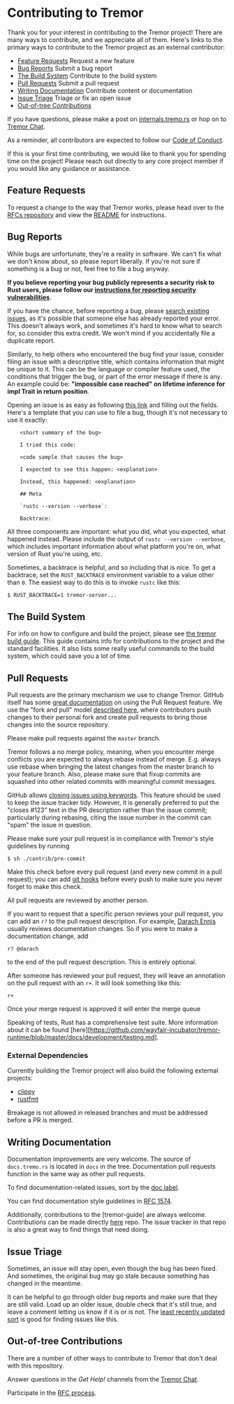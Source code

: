 # Contributing to Tremor
[contributing-to-tremor]: #contributing-to-tremor

Thank you for your interest in contributing to the Tremor project! There are many ways to
contribute, and we appreciate all of them. Here's links to the primary ways to contribute
to the Tremor project as an external contributor:

* [Feature Requests](#feature-requests) Request a new feature
* [Bug Reports](#bug-reports) Submit a bug report
* [The Build System](#the-build-system) Contribute to the build system
* [Pull Requests](#pull-requests) Submit a pull request
* [Writing Documentation](#writing-documentation) Contribute content or documentation
* [Issue Triage](#issue-triage) Triage or fix an open issue
* [Out-of-tree Contributions](#out-of-tree-contributions)

If you have questions, please make a post on [internals.tremo.rs][internals] or
hop on to [Tremor Chat][tremor-chat].

As a reminder, all contributors are expected to follow our [Code of Conduct][code-of-conduct].

If this is your first time contributing, we would like to thank you for spending time
on the project! Please reach out directly to any core project member if you would like
any guidance or assistance.

[internals]: https://internals.tremo.rs
[tremor-chat]: http://chat.tremo.rs/
[code-of-conduct]: https://www.tremo.rs/conduct.html

## Feature Requests
[feature-requests]: #feature-requests

To request a change to the way that Tremor works, please head over
to the [RFCs repository](https://github.com/wayfair-incubator/tremor-rfcs) and view the
[README](https://github.com/wayfair-incubator/tremor-rfcs/blob/master/README.md)
for instructions.

## Bug Reports
[bug-reports]: #bug-reports

While bugs are unfortunate, they're a reality in software. We can't fix what we
don't know about, so please report liberally. If you're not sure if something
is a bug or not, feel free to file a bug anyway.

**If you believe reporting your bug publicly represents a security risk to Rust users,
please follow our [instructions for reporting security vulnerabilities](https://www.tremo.rs/policies/security)**.

If you have the chance, before reporting a bug, please [search existing
issues](https://github.com/wayfair-incubator/tremor-runtime/search?q=&type=Issues&utf8=%E2%9C%93),
as it's possible that someone else has already reported your error. This doesn't
always work, and sometimes it's hard to know what to search for, so consider this
extra credit. We won't mind if you accidentally file a duplicate report.

Similarly, to help others who encountered the bug find your issue,
consider filing an issue with a descriptive title, which contains information that might be unique to it.
This can be the language or compiler feature used, the conditions that trigger the bug,
or part of the error message if there is any.
An example could be: **"impossible case reached" on lifetime inference for impl Trait in return position**.

Opening an issue is as easy as following [this
link](https://github.com/wayfair-incubator/tremor-runtime/issues/new) and filling out the fields.
Here's a template that you can use to file a bug, though it's not necessary to
use it exactly:

```
    <short summary of the bug>

    I tried this code:

    <code sample that causes the bug>

    I expected to see this happen: <explanation>

    Instead, this happened: <explanation>

    ## Meta

    `rustc --version --verbose`:

    Backtrace:
```

All three components are important: what you did, what you expected, what
happened instead. Please include the output of `rustc --version --verbose`,
which includes important information about what platform you're on, what
version of Rust you're using, etc.

Sometimes, a backtrace is helpful, and so including that is nice. To get
a backtrace, set the `RUST_BACKTRACE` environment variable to a value
other than `0`. The easiest way
to do this is to invoke `rustc` like this:

```bash
$ RUST_BACKTRACE=1 tremor-server...
```

## The Build System

For info on how to configure and build the project, please see [the tremor build guide][tremor-build-guide]. 
This guide contains info for contributions to the project and the standard facilities. It also lists some
really useful commands to the build system, which could save you a lot of time.

[tremor-build-guide]: https://github.io/wayfair-incubator/tremor-runtime/blob/master/development/how-to-build-and-run.html

## Pull Requests
[pull-requests]: #pull-requests

Pull requests are the primary mechanism we use to change Tremor. GitHub itself
has some [great documentation][about-pull-requests] on using the Pull Request feature.
We use the "fork and pull" model [described here][development-models], where
contributors push changes to their personal fork and create pull requests to
bring those changes into the source repository.

[about-pull-requests]: https://help.github.com/articles/about-pull-requests/
[development-models]: https://help.github.com/articles/about-collaborative-development-models/

Please make pull requests against the `master` branch.

Tremor follows a no merge policy, meaning, when you encounter merge
conflicts you are expected to always rebase instead of merge.
E.g. always use rebase when bringing the latest changes from
the master branch to your feature branch.
Also, please make sure that fixup commits are squashed into other related
commits with meaningful commit messages.

GitHub allows [closing issues using keywords][closing-keywords]. This feature
should be used to keep the issue tracker tidy. However, it is generally preferred
to put the "closes #123" text in the PR description rather than the issue commit;
particularly during rebasing, citing the issue number in the commit can "spam"
the issue in question.

[closing-keywords]: https://help.github.com/en/articles/closing-issues-using-keywords

Please make sure your pull request is in compliance with Tremor's style
guidelines by running

    $ sh ./contrib/pre-commit

Make this check before every pull request (and every new commit in a pull
request); you can add [git hooks](https://git-scm.com/book/en/v2/Customizing-Git-Git-Hooks)
before every push to make sure you never forget to make this check.

All pull requests are reviewed by another person.

If you want to request that a specific person reviews your pull request,
you can add an `r?` to the pull request description. For example, [Darach Ennis][darach] usually reviews
documentation changes. So if you were to make a documentation change, add

    r? @darach

to the end of the pull request description. This is entirely optional.

After someone has reviewed your pull request, they will leave an annotation
on the pull request with an `r+`. It will look something like this:

    r+

Once your merge request is approved it will enter the merge queue

[darach]: https://github.com/darach

Speaking of tests, Rust has a comprehensive test suite. More information about
it can be found [here][https://github.com/wayfair-incubator/tremor-runtime/blob/master/docs/development/testing.md].

### External Dependencies

Currently building the Tremor project will also build the following external projects:

* [clippy](https://github.com/rust-lang/rust-clippy)
* [rustfmt](https://github.com/rust-lang/rustfmt)

Breakage is not allowed in released branches and must be addressed before a PR is merged.

## Writing Documentation

Documentation improvements are very welcome. The source of `docs.tremo.rs`
is located in `docs` in the tree. Documentation pull requests function in the same way
as other pull requests.

To find documentation-related issues, sort by the [doc label][tremor-doc-label].

[tremor-doc-label]: https://github.com/wayfair-incubator/tremor-runtime/issues?q=is%3Aopen%20is%3Aissue%20label%3Adoc

You can find documentation style guidelines in [RFC 1574][rfc1574].

[rfc1574]: https://github.com/rust-lang/rfcs/blob/master/text/1574-more-api-documentation-conventions.md#appendix-a-full-conventions-text

Additionally, contributions to the [tremor-guide] are always welcome. Contributions
can be made directly [here](https://github.com/wayfair-incubator/tremor-runtime) repo. The issue
tracker in that repo is also a great way to find things that need doing.

## Issue Triage

Sometimes, an issue will stay open, even though the bug has been fixed. And
sometimes, the original bug may go stale because something has changed in the
meantime.

It can be helpful to go through older bug reports and make sure that they are
still valid. Load up an older issue, double check that it's still true, and
leave a comment letting us know if it is or is not. The [least recently
updated sort][lru] is good for finding issues like this.

[lru]: https://github.com/wayfair-incubator/tremor-runtime/issues?q=is%3Aissue+is%3Aopen+sort%3Aupdated-asc

## Out-of-tree Contributions

There are a number of other ways to contribute to Tremor that don't deal with
this repository.

Answer questions in the _Get Help!_ channels from the [Tremor Chat][tremor-chat].

Participate in the [RFC process](https://github.com/wayfair-incubator/tremor-rfcs).

